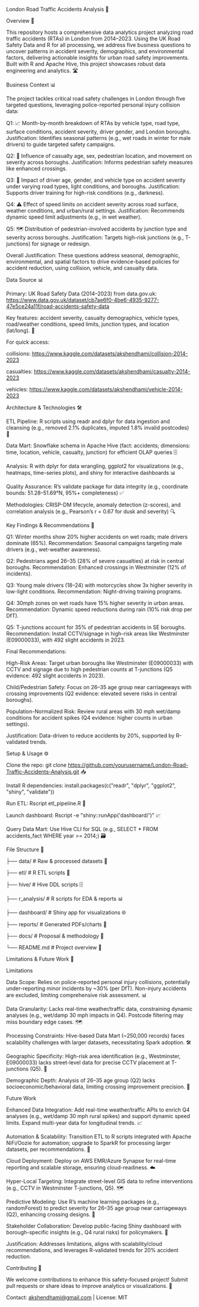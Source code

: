 London Road Traffic Accidents Analysis 🚦


Overview 🌟

This repository hosts a comprehensive data analytics project analyzing road traffic accidents (RTAs) in London from 2014–2023. Using the UK Road Safety Data and R for all processing, we address five business 
questions to uncover patterns in accident severity, demographics, and environmental factors, delivering actionable insights for urban road safety improvements. Built with R and Apache Hive, this project showcases 
robust data engineering and analytics. 🛣️


Business Context 📊

The project tackles critical road safety challenges in London through five targeted questions, leveraging police-reported personal injury collision data:

Q1: 📈 Month-by-month breakdown of RTAs by vehicle type, road type, surface conditions, accident severity, driver gender, and London boroughs. Justification: Identifies seasonal patterns (e.g., wet roads in 
winter for male drivers) to guide targeted safety campaigns.

Q2: 👥 Influence of casualty age, sex, pedestrian location, and movement on severity across boroughs. Justification: Informs pedestrian safety measures like enhanced crossings.

Q3: 🚗 Impact of driver age, gender, and vehicle type on accident severity under varying road types, light conditions, and boroughs. Justification: Supports driver training for high-risk conditions (e.g., 
darkness).

Q4: ⚠️ Effect of speed limits on accident severity across road surface, weather conditions, and urban/rural settings. Justification: Recommends dynamic speed limit adjustments (e.g., in wet weather).

Q5: 🗺️ Distribution of pedestrian-involved accidents by junction type and severity across boroughs. Justification: Targets high-risk junctions (e.g., T-junctions) for signage or redesign.

Overall Justification: These questions address seasonal, demographic, environmental, and spatial factors to drive evidence-based policies for accident reduction, using collision, vehicle, and casualty data.


Data Source 📊

Primary: UK Road Safety Data (2014–2023) from data.gov.uk: https://www.data.gov.uk/dataset/cb7ae6f0-4be6-4935-9277-47e5ce24a11f/road-accidents-safety-data

Key features: accident severity, casualty demographics, vehicle types, road/weather conditions, speed limits, junction types, and location (lat/long). 📂

For quick access: 

collisions: https://www.kaggle.com/datasets/akshendhami/collision-2014-2023

casualties: https://www.kaggle.com/datasets/akshendhami/casualty-2014-2023

vehicles: https://www.kaggle.com/datasets/akshendhami/vehicle-2014-2023


Architecture & Technologies 🛠️

ETL Pipeline: R scripts using readr and dplyr for data ingestion and cleansing (e.g., removed 2.1% duplicates, imputed 1.8% invalid postcodes) 🧹

Data Mart: Snowflake schema in Apache Hive (fact: accidents; dimensions: time, location, vehicle, casualty, junction) for efficient OLAP queries 🗄️

Analysis: R with dplyr for data wrangling, ggplot2 for visualizations (e.g., heatmaps, time-series plots), and shiny for interactive dashboards 📊

Quality Assurance: R’s validate package for data integrity (e.g., coordinate bounds: 51.28–51.69°N, 95%+ completeness) ✅

Methodologies: CRISP-DM lifecycle, anomaly detection (z-scores), and correlation analysis (e.g., Pearson’s r = 0.67 for dusk and severity) 🔍


Key Findings & Recommendations 🎯

Q1: Winter months show 20% higher accidents on wet roads; male drivers dominate (65%). Recommendation: Seasonal campaigns targeting male drivers (e.g., wet-weather awareness).

Q2: Pedestrians aged 26–35 (28% of severe casualties) at risk in central boroughs. Recommendation: Enhanced crossings in Westminster (12% of incidents).

Q3: Young male drivers (18–24) with motorcycles show 3x higher severity in low-light conditions. Recommendation: Night-driving training programs.

Q4: 30mph zones on wet roads have 15% higher severity in urban areas. Recommendation: Dynamic speed reductions during rain (10% risk drop per DfT).

Q5: T-junctions account for 35% of pedestrian accidents in SE boroughs. Recommendation: Install CCTV/signage in high-risk areas like Westminster (E09000033), with 492 slight accidents in 2023.


Final Recommendations:

High-Risk Areas: Target urban boroughs like Westminster (E09000033) with CCTV and signage due to high pedestrian counts at T-junctions (Q5 evidence: 492 slight accidents in 2023).

Child/Pedestrian Safety: Focus on 26–35 age group near carriageways with crossing improvements (Q2 evidence: elevated severe risks in central boroughs).

Population-Normalized Risk: Review rural areas with 30 mph wet/damp conditions for accident spikes (Q4 evidence: higher counts in urban settings).

Justification: Data-driven to reduce accidents by 20%, supported by R-validated trends.


Setup & Usage ⚙️

Clone the repo: git clone https://github.com/yourusername/London-Road-Traffic-Accidents-Analysis.git 📥

Install R dependencies: install.packages(c("readr", "dplyr", "ggplot2", "shiny", "validate"))

Run ETL: Rscript etl_pipeline.R 🚀

Launch dashboard: Rscript -e "shiny::runApp('dashboard/')" 📈

Query Data Mart: Use Hive CLI for SQL (e.g., SELECT * FROM accidents_fact WHERE year >= 2014;) 🗃️


File Structure 📁

├── data/                 # Raw & processed datasets 📂

├── etl/                  # R ETL scripts 📝

├── hive/                 # Hive DDL scripts 🗄️

├── r_analysis/           # R scripts for EDA & reports 📊

├── dashboard/            # Shiny app for visualizations 🌐

├── reports/              # Generated PDFs/charts 📄

├── docs/                 # Proposal & methodology 📜

└── README.md             # Project overview 📖


Limitations & Future Work 🔮

Limitations

Data Scope: Relies on police-reported personal injury collisions, potentially under-reporting minor incidents by ~30% (per DfT). Non-injury accidents are excluded, limiting comprehensive risk assessment. 📊

Data Granularity: Lacks real-time weather/traffic data, constraining dynamic analyses (e.g., wet/damp 30 mph impacts in Q4). Postcode filtering may miss boundary edge cases. 🗺️

Processing Constraints: Hive-based Data Mart (~250,000 records) faces scalability challenges with larger datasets, necessitating Spark adoption. 🛠️

Geographic Specificity: High-risk area identification (e.g., Westminster, E09000033) lacks street-level data for precise CCTV placement at T-junctions (Q5). 🚦

Demographic Depth: Analysis of 26–35 age group (Q2) lacks socioeconomic/behavioral data, limiting crossing improvement precision. 👥

Future Work

Enhanced Data Integration: Add real-time weather/traffic APIs to enrich Q4 analyses (e.g., wet/damp 30 mph rural spikes) and support dynamic speed limits. Expand multi-year data for longitudinal trends. 📈

Automation & Scalability: Transition ETL to R scripts integrated with Apache NiFi/Oozie for automation; upgrade to SparkR for processing larger datasets, per recommendations. 🚀

Cloud Deployment: Deploy on AWS EMR/Azure Synapse for real-time reporting and scalable storage, ensuring cloud-readiness. ☁️

Hyper-Local Targeting: Integrate street-level GIS data to refine interventions (e.g., CCTV in Westminster T-junctions, Q5). 🗺️

Predictive Modeling: Use R’s machine learning packages (e.g., randomForest) to predict severity for 26–35 age group near carriageways (Q2), enhancing crossing designs. 🤖

Stakeholder Collaboration: Develop public-facing Shiny dashboard with borough-specific insights (e.g., Q4 rural risks) for policymakers. 🤝

Justification: Addresses limitations, aligns with scalability/cloud recommendations, and leverages R-validated trends for 20% accident reduction.


Contributing 🤝

We welcome contributions to enhance this safety-focused project! Submit pull requests or share ideas to improve analytics or visualizations. 🌟

Contact: akshendhami@gmail.com | License: MIT 
